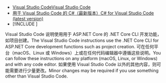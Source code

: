 * [<span data-ttu-id="badfd-101">Visual Studio Code</span><span class="sxs-lookup"><span data-stu-id="badfd-101">Visual Studio Code</span></span>](https://code.visualstudio.com/download)
* [<span data-ttu-id="badfd-102">用于 Visual Studio Code 的 C#（最新版本）</span><span class="sxs-lookup"><span data-stu-id="badfd-102">C# for Visual Studio Code (latest version)</span></span>](https://marketplace.visualstudio.com/items?itemName=ms-vscode.csharp)
* [!INCLUDE [](~/includes/3.0-SDK.md)]

<span data-ttu-id="badfd-103">Visual Studio Code 说明使用用于 ASP.NET Core 的 .NET Core CLI 开发功能，如项目创建。</span><span class="sxs-lookup"><span data-stu-id="badfd-103">The Visual Studio Code instructions use the .NET Core CLI for ASP.NET Core development functions such as project creation.</span></span> <span data-ttu-id="badfd-104">可在任何平台（macOS、Linux 或 Windows）上或在任何代码编辑器中遵循这些说明。</span><span class="sxs-lookup"><span data-stu-id="badfd-104">You can follow these instructions on any platform (macOS, Linux, or Windows) and with any code editor.</span></span> <span data-ttu-id="badfd-105">如果使用 Visual Studio Code 以外的其他内容，则可能需要进行少量更改。</span><span class="sxs-lookup"><span data-stu-id="badfd-105">Minor changes may be required if you use something other than Visual Studio Code.</span></span>

